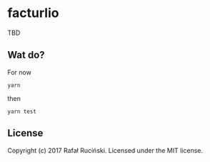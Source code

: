 # facturlio

TBD

## Wat do?

For now

```shell
yarn
```

then

```shell
yarn test
```

## License

Copyright (c) 2017 Rafał Ruciński. Licensed under the MIT license.
